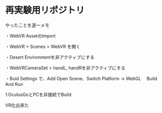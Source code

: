 # 再実験用リポジトリ

やったことを逐一メモ

・WebVR AssetのImport

・WebVR > Scenes > WebVR を開く

・Desert Environmentを非アクティブにする

・WebVRCameraSet > handL, handRを非アクティブにする

・Buid Settings で、Add Open Scene、Switch Platform -> WebGL
　Build And Run

1.OculusGoとPCを非接続でBuild

VR化出来た
